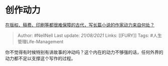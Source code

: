 # 创作动力
[在版权、稿费、印刷等都很难保障的古代，写长篇小说的作家动力来自何处？](https://www.zhihu.com/question/19606679/answer/12521006)

> Author: #NellNell 
Last update: *21/08/2021* 
Links: [[FURY]] 
Tags: #人生管理Life-Management 

你不觉得有时候特别有讲故事的冲动吗？这个内在的动力不够强的话，任何外界的动力都不足以支撑这个写作的过程。